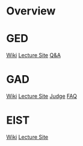 Overview
========

# GED

[Wiki](pages/GED.md)
[Lecture Site](https://wwwcg.in.tum.de/teaching/teaching/summer-term-15/game-engine-design.html)
[Q&A](https://qage.in.tum.de/ss2015/index.php)

# GAD

[Wiki](pages/GAD.md)
[Lecture Site](http://www2.in.tum.de/hp/Main?nid=273)
[Judge](http://judge.informatik.tu-muenchen.de/public/register.php)
[FAQ](https://piazza.com/tum.de/spring2015/in0007/home)

# EIST

[Wiki](pages/EIST.md)
[Lecture Site](http://www22.in.tum.de/de/teaching/einfuehrung-in-die-softwaretechnik/)